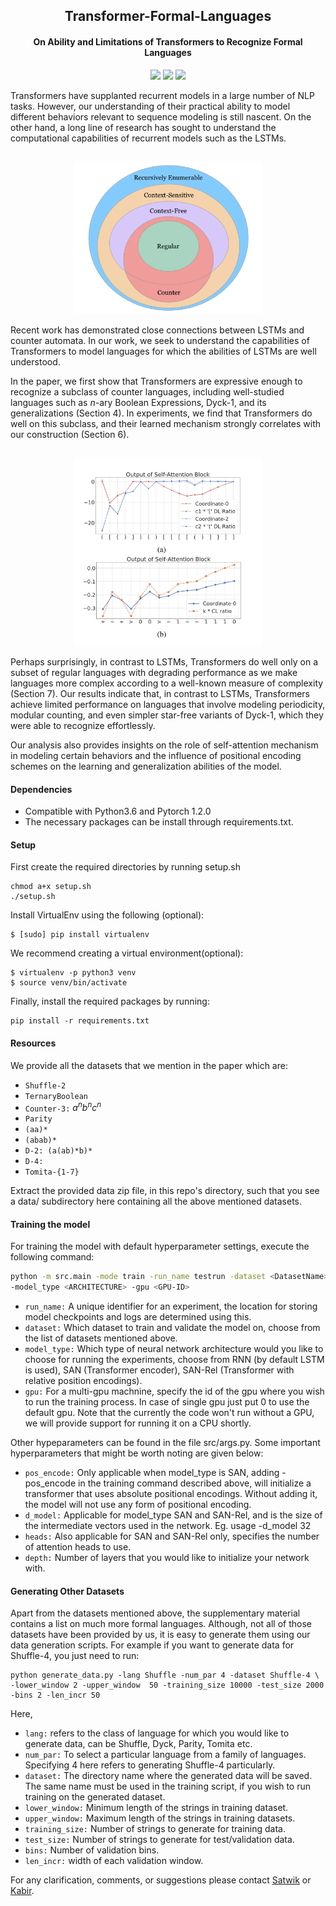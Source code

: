 <h2 align="center">
  Transformer-Formal-Languages
</h2>
<h4 align="center"> On Ability and Limitations of Transformers to Recognize Formal Languages </h4>

<p align="center">
  <a href="https://2020.emnlp.org/"><img src="https://img.shields.io/badge/EMNLP%20-2020-blue"></a>
  <a href="https://arxiv.org/abs/2009.11264"><img src="http://img.shields.io/badge/Paper-PDF-red.svg"></a>
  <a href="https://github.com/satwik77/Transformer-Formal-Languages/blob/main/LICENSE">
    <img src="https://img.shields.io/badge/License-MIT-green">
  </a>
</p>


Transformers have supplanted recurrent models in a large number of NLP tasks. However, our understanding of their practical ability to model different behaviors relevant to sequence modeling is still nascent. On the other hand, a long line of research has sought to understand the computational capabilities of recurrent models such as the LSTMs.

<h2 align="center">
  <img align="center"  src="./images/hierarchyz.png" alt="..." width="300">
</h2>
Recent work has demonstrated close connections between LSTMs and counter automata. In our work, we seek to understand the capabilities of Transformers to model languages for which the abilities of LSTMs are well understood.

In the paper, we first show that Transformers are expressive enough to recognize a subclass of counter languages, including well-studied languages such as $n$-ary Boolean Expressions, Dyck-1, and its generalizations (Section 4). In experiments, we find that Transformers do well on this subclass, and their learned mechanism strongly correlates with our construction (Section 6).

<h2 align="center">
  <img align="center"  src="./images/counter_plot.png" alt="..." width="300">
</h2>
Perhaps surprisingly, in contrast to LSTMs, Transformers do well only on a subset of regular languages with degrading performance as we make languages more complex according to a well-known measure of complexity (Section 7).  Our results indicate that, in contrast to LSTMs, Transformers achieve limited performance on languages that involve modeling periodicity, modular counting, and even simpler star-free variants of Dyck-1, which they were able to recognize effortlessly.

Our analysis also provides insights on the role of self-attention mechanism in modeling certain behaviors and the influence of positional encoding schemes on the learning and generalization abilities of the model.  



#### Dependencies

- Compatible with Python3.6 and Pytorch 1.2.0
- The necessary packages can be install through requirements.txt.

#### Setup

First create the required directories by running setup.sh
```shell
chmod a+x setup.sh
./setup.sh
```
Install VirtualEnv using the following (optional):

```shell
$ [sudo] pip install virtualenv
```
We recommend creating a virtual environment(optional):

```shell
$ virtualenv -p python3 venv
$ source venv/bin/activate
```
Finally, install the required packages by running:

```shell
pip install -r requirements.txt
```

#### Resources
We provide all the datasets that we mention in the paper which are:
- `Shuffle-2`
- `TernaryBoolean`
- `Counter-3:`  $a^nb^nc^n$
- `Parity`
- `(aa)*`
- `(abab)*`
- `D-2: (a(ab)*b)*`
- `D-4: `
- `Tomita-{1-7}`

Extract the provided data zip file, in this repo's directory, such that you see a data/ subdirectory here containing all the above mentioned datasets.

#### Training the model

For training the model with default hyperparameter settings, execute the following command:

```bash
python -m src.main -mode train -run_name testrun -dataset <DatasetName> \
-model_type <ARCHITECTURE> -gpu <GPU-ID>
```
  - `run_name:` A unique identifier for an experiment, the location for storing model checkpoints and logs are determined using this.
  - `dataset:` Which dataset to train and validate the model on, choose from the list of datasets mentioned above.
  - `model_type:` Which type of neural network architecture would you like to choose for running the experiments, choose from RNN (by default LSTM is used), SAN (Transformer encoder), SAN-Rel (Transformer with relative position encodings).
  - `gpu:` For a multi-gpu machnine, specify the id of the gpu where you wish to run the training process. In case of single gpu just put 0 to use the default gpu. Note that the currently the code won't run without a GPU, we will provide support for running it on a CPU shortly.

Other hypeparameters can be found in the file src/args.py. Some important hyperparameters that might be worth noting are given below:
- `pos_encode:` Only applicable when model_type is SAN, adding -pos_encode in the training command described above, will initialize a transformer that uses absolute positional encodings. Without adding it, the model will not use any form of positional encoding.
- `d_model:` Applicable for model_type SAN and SAN-Rel, and is the size of the intermediate vectors used in the network. Eg. usage -d_model 32
- `heads:` Also applicable for SAN and SAN-Rel only, specifies the number of attention heads to use.
- `depth:` Number of layers that you would like to initialize your network with.

#### Generating Other Datasets

Apart from the datasets mentioned above, the supplementary material contains a list on much more formal languages. Although, not all of those datasets have been provided by us, it is easy to generate them using our data generation scripts. For example if you want to generate data for Shuffle-4, you just need to run:

```shell
python generate_data.py -lang Shuffle -num_par 4 -dataset Shuffle-4 \
-lower_window 2 -upper_window  50 -training_size 10000 -test_size 2000 -bins 2 -len_incr 50
```
Here,
 - `lang:` refers to the class of language for which you would like to generate data, can be Shuffle, Dyck, Parity, Tomita etc.
 - `num_par:` To select a particular language from a family of languages. Specifying 4 here refers to generating Shuffle-4 particularly.
 - `dataset:` The directory name where the generated data will be saved. The same name must be used in the training script, if you wish to run training on the generated dataset.
 - `lower_window:` Minimum length of the strings in training dataset.
 - `upper_window:` Maximum length of the strings in training datasets.
 - `training_size:` Number of strings to generate for training data.
 - `test_size:` Number of strings to generate for test/validation data.
 - `bins:` Number of validation bins.
 - `len_incr:` width of each validation window.



For any clarification, comments, or suggestions please contact [Satwik](https://satwikb.com/) or [Kabir](https://github.com/kabirahuja2431).

